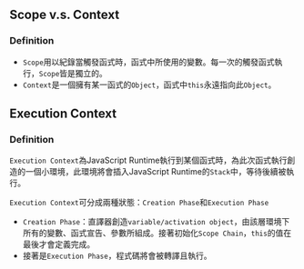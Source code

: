 ## Scope v.s. Context
### Definition
- `Scope`用以紀錄當觸發函式時，函式中所使用的變數。每一次的觸發函式執行，`Scope`皆是獨立的。
- `Context`是一個擁有某一函式的`Object`，函式中`this`永遠指向此`Object`。

## Execution Context
### Definition
`Execution Context`為JavaScript Runtime執行到某個函式時，為此次函式執行創造的一個小環境，此環境將會插入JavaScript Runtime的`Stack`中，等待後續被執行。

`Execution Context`可分成兩種狀態：`Creation Phase`和`Execution Phase`

- `Creation Phase`：直譯器創造`variable/activation object`，由該層環境下所有的變數、函式宣告、參數所組成。接著初始化`Scope Chain`，`this`的值在最後才會定義完成。
- 接著是`Execution Phase`，程式碼將會被轉譯且執行。
